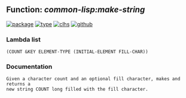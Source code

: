 ## Function: ***common-lisp:make-string***
[![package](https://img.shields.io/badge/Package-COMMON--LISP-5f9ea0.svg?style=social&colorA=999999)](../) [![type](https://img.shields.io/badge/Type-Function-5f9ea0.svg?style=social&colorA=999999)](../#function) [![clhs](https://img.shields.io/badge/CLHS-MAKE--STRING-5f9ea0.svg?style=social&colorA=999999)](http://www.lispworks.com/documentation/HyperSpec/Body/f_mk_stg.htm) [![github](https://img.shields.io/badge/GitHub-View_the_source-5f9ea0.svg?style=social&colorA=999999&logo=github)](https://github.com/sbcl/sbcl/blob/master/src/code/string.lisp/) 
### Lambda list
```
(COUNT &KEY ELEMENT-TYPE (INITIAL-ELEMENT FILL-CHAR))
```
### Documentation
```
Given a character count and an optional fill character, makes and returns a
new string COUNT long filled with the fill character.
```
